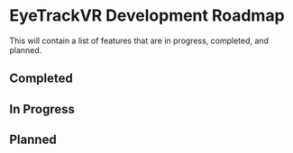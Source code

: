 <script setup>
import CheckBoxList from '../vue/CheckBoxList.vue'
import { InProgress, Completed, Planned } from '../static/dev_roadmap'
</script>

# EyeTrackVR Development Roadmap

This will contain a list of features that are in progress, completed, and planned.

## Completed

<CheckBoxList
    :options="{...Completed}"
/>

## In Progress

<CheckBoxList
    :options="{...InProgress}"
/>

## Planned

<CheckBoxList
    :options="{...Planned}"
/>
